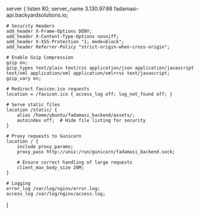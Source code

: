 server {
    listen 80;
    server_name 3.130.97.88 fadamasi-api.backyardsolutions.io;

    # Security Headers
    add_header X-Frame-Options DENY;
    add_header X-Content-Type-Options nosniff;
    add_header X-XSS-Protection "1; mode=block";
    add_header Referrer-Policy "strict-origin-when-cross-origin";

    # Enable Gzip Compression
    gzip on;
    gzip_types text/plain text/css application/json application/javascript text/xml application/xml application/xml+rss text/javascript;
    gzip_vary on;

    # Redirect favicon.ico requests
    location = /favicon.ico { access_log off; log_not_found off; }

    # Serve static files
    location /static/ {
        alias /home/ubuntu/fadamasi_backend/assets/;
        autoindex off;  # Hide file listing for security
    }

    # Proxy requests to Gunicorn
    location / {
        include proxy_params;
        proxy_pass http://unix:/run/gunicorn/fadamasi_backend.sock;

        # Ensure correct handling of large requests
        client_max_body_size 20M;
    }

    # Logging
    error_log /var/log/nginx/error.log;
    access_log /var/log/nginx/access.log;
}
